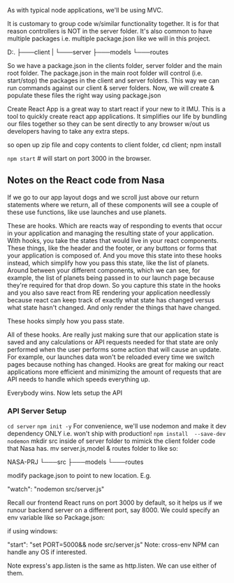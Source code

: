 As with typical node applications, we'll be using MVC. 

It is customary to group code w/similar functionality together. It is for that reason controllers is NOT in the server folder.
It's also common to have multiple packages i.e. multiple package.json like we will in this project.

D:.
├───client
|
└───server
    ├───models
    └───routes

So we have a package.json in the clients folder, server folder and the main root folder. The package.json in the main root folder will control (i.e. start/stop) the packages in the client and server folders. This way we can run commands against our client & server folders. Now, we will create & populate these files the right way using package.json

Create React App is a great way to start react if your new to it IMU.  This is a tool to quickly create react app applications.
It simplifies our life by bundling our files together so they can be sent directly to any browser w/out us developers having to take any extra steps.

so open up zip file and copy contents to client folder, cd client; npm install

`npm start`  # will start on port 3000 in the browser.

## Notes on the React code from Nasa

If we go to our app layout dogs and we scroll just above our return statements where we return, all of these components will see a couple of these use functions, like use launches and use planets.

These are hooks. Which are reacts way of responding to events that occur in your application and managing the resulting state of your application. With hooks, you take the states that would live in your react components. These things, like the header and the footer, or any buttons or forms that your application is composed of. And you move this state into these hooks instead, which simplify how you pass this state, like the list of planets. Around between your different components, which we can see, for example, the list of planets being passed in to our launch page because they're required for that drop down.
So you capture this state in the hooks and you also save react from RE rendering your application needlessly
because react can keep track of exactly what state has changed versus what state hasn't changed. And only render the things that have changed.

These hooks simply how you pass state. 

All of these hooks. Are really just making sure that our application state is saved and any calculations or API requests needed for that state are only performed when the user performs some action that will cause an update. For example, our launches data won't be reloaded every time we switch pages because nothing has changed.
Hooks are great for making our react applications more efficient and minimizing the amount of requests that are API needs to handle which speeds everything up.

Everybody wins. Now lets setup the API

### API Server Setup

`cd server`
`npm init -y`
For convenience, we'll use nodemon and make it dev dependency ONLY i.e. won't ship with production! 
`npm install  --save-dev nodemon`
mkdir src inside of server folder to mimick the client folder code that Nasa has.
mv server.js,model & routes folder to like so:

NASA-PRJ
└───src
    ├───models
    └───routes


modify package.json to point to new location. E.g.

"watch": "nodemon src/server.js"

Recall our frontend React runs on port 3000 by default, so it helps us if we runour backend server on a different port, say 8000. We could specify an env variable like so
Package.json:

if using windows:

  "start": "set PORT=5000&& node src/server.js"
Note: cross-env NPM can handle any OS if interested.

Note express's app.listen is the same as http.listen. We can use either of them. 